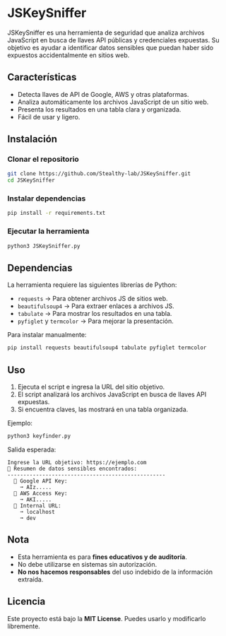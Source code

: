 # JSKeySniffer

JSKeySniffer es una herramienta de seguridad que analiza archivos JavaScript en busca de llaves API públicas y credenciales expuestas. Su objetivo es ayudar a identificar datos sensibles que puedan haber sido expuestos accidentalmente en sitios web.

## Características
- Detecta llaves de API de Google, AWS y otras plataformas.
- Analiza automáticamente los archivos JavaScript de un sitio web.
- Presenta los resultados en una tabla clara y organizada.
- Fácil de usar y ligero.

## Instalación

### Clonar el repositorio
```bash
git clone https://github.com/Stealthy-lab/JSKeySniffer.git
cd JSKeySniffer
```

### Instalar dependencias
```bash
pip install -r requirements.txt
```

### Ejecutar la herramienta
```bash
python3 JSKeySniffer.py
```

## Dependencias
La herramienta requiere las siguientes librerías de Python:
- `requests` → Para obtener archivos JS de sitios web.
- `beautifulsoup4` → Para extraer enlaces a archivos JS.
- `tabulate` → Para mostrar los resultados en una tabla.
- `pyfiglet` y `termcolor` → Para mejorar la presentación.

Para instalar manualmente:
```bash
pip install requests beautifulsoup4 tabulate pyfiglet termcolor
```

## Uso
1. Ejecuta el script e ingresa la URL del sitio objetivo.
2. El script analizará los archivos JavaScript en busca de llaves API expuestas.
3. Si encuentra claves, las mostrará en una tabla organizada.

Ejemplo:
```bash
python3 keyfinder.py
```
Salida esperada:
```
Ingrese la URL objetivo: https://ejemplo.com
💛 Resumen de datos sensibles encontrados:
--------------------------------------------------
  📌 Google API Key:
    ➞ AIz.....
  📌 AWS Access Key:
    ➞ AKI.....
  📌 Internal URL:
    ➞ localhost
    ➞ dev

```

## Nota
- Esta herramienta es para **fines educativos y de auditoría**.
- No debe utilizarse en sistemas sin autorización.
- **No nos hacemos responsables** del uso indebido de la información extraída.

## Licencia
Este proyecto está bajo la **MIT License**. Puedes usarlo y modificarlo libremente.

